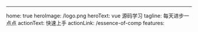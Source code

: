 ---
home: true
heroImage: /logo.png
heroText: vue 源码学习
tagline: 每天进步一点点
actionText: 快速上手
actionLink: /essence-of-comp
features:

